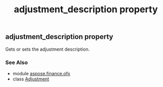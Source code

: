 ﻿---
title: adjustment_description property
second_title: Aspose.Finance for Python via .NET API References
description: 
type: docs
weight: 50
url: /python-net/aspose.finance.ofx/adjustment/adjustment_description/
is_root: false
---

## adjustment_description property


Gets or sets the adjustment description.

### See Also
* module [aspose.finance.ofx](../../)
* class [Adjustment](/finance/python-net/aspose.finance.ofx/adjustment)
